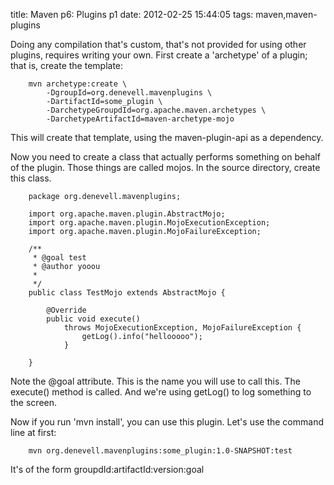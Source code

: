 title: Maven p6: Plugins p1
date: 2012-02-25 15:44:05
tags: maven,maven-plugins

Doing any compilation that's custom, that's not provided for using other plugins, requires writing your own. First create a 'archetype' of a plugin; that is, create the template:

		mvn archetype:create \
			-DgroupId=org.denevell.mavenplugins \
			-DartifactId=some_plugin \
			-DarchetypeGroupdId=org.apache.maven.archetypes \
			-DarchetypeArtifactId=maven-archetype-mojo

This will create that template, using the maven-plugin-api as a dependency.

Now you need to create a class that actually performs something on behalf of the plugin. Those things are called mojos. In the source directory, create this class. 

		package org.denevell.mavenplugins;
	
		import org.apache.maven.plugin.AbstractMojo;
		import org.apache.maven.plugin.MojoExecutionException;
		import org.apache.maven.plugin.MojoFailureException;
	
		/**
		 * @goal test
		 * @author yooou
		 *
		 */
		public class TestMojo extends AbstractMojo {
	
			@Override
			public void execute() 
				throws MojoExecutionException, MojoFailureException {
					getLog().info("hellooooo");
				}
	
		}

Note the @goal attribute. This is the name you will use to call this. The execute() method is called. And we're using getLog() to log something to the screen.

Now if you run 'mvn install', you can use this plugin. Let's use the command line at first:

		mvn org.denevell.mavenplugins:some_plugin:1.0-SNAPSHOT:test

It's of the form groupdId:artifactId:version:goal
